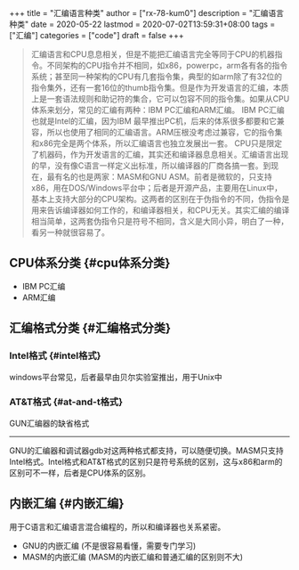+++
title = "汇编语言种类"
author = ["rx-78-kum0"]
description = "汇编语言种类"
date = 2020-05-22
lastmod = 2020-07-02T13:59:31+08:00
tags = ["汇编"]
categories = ["code"]
draft = false
+++

> 汇编语言和CPU息息相关，但是不能把汇编语言完全等同于CPU的机器指令。不同架构的CPU指令并不相同，如x86，powerpc，arm各有各的指令系统；甚至同一种架构的CPU有几套指令集，典型的如arm除了有32位的指令集外，还有一套16位的thumb指令集。但是作为开发语言的汇编，本质上是一套语法规则和助记符的集合，它可以包容不同的指令集。如果从CPU体系来划分，常见的汇编有两种：IBM PC汇编和ARM汇编。
> IBM PC汇编也就是Intel的汇编，因为IBM 最早推出PC机，后来的体系很多都要和它兼容，所以也使用了相同的汇编语言。ARM压根没考虑过兼容，它的指令集和x86完全是两个体系，所以汇编语言也独立发展出一套。
> CPU只是限定了机器码，作为开发语言的汇编，其实还和编译器息息相关。汇编语言出现的早，没有像C语言一样定义出标准，所以编译器的厂商各搞一套。到现在，最有名的也是两家：MASM和GNU ASM。前者是微软的，只支持x86，用在DOS/Windows平台中；后者是开源产品，主要用在Linux中，基本上支持大部分的CPU架构。这两者的区别在于伪指令的不同，伪指令是用来告诉编译器如何工作的，和编译器相关，和CPU无关。其实汇编的编译相当简单，这两套伪指令只是符号不相同，含义是大同小异，明白了一种，看另一种就很容易了。


## CPU体系分类 {#cpu体系分类}

-   IBM PC汇编
-   ARM汇编


## 汇编格式分类 {#汇编格式分类}


### Intel格式 {#intel格式}

windows平台常见，后者最早由贝尔实验室推出，用于Unix中


### AT&T格式 {#at-and-t格式}

GUN汇编器的缺省格式

---

GNU的汇编器和调试器gdb对这两种格式都支持，可以随便切换。MASM只支持Intel格式。Intel格式和AT&T格式的区别只是符号系统的区别，这与x86和arm的区别可不一样，后者是CPU体系的区别。


## 内嵌汇编 {#内嵌汇编}

用于C语言和汇编语言混合编程的，所以和编译器也关系紧密。

-   GNU的内嵌汇编 (不是很容易看懂，需要专门学习)
-   MASM的内嵌汇编 (MASM的内嵌汇编和普通汇编的区别则不大)
